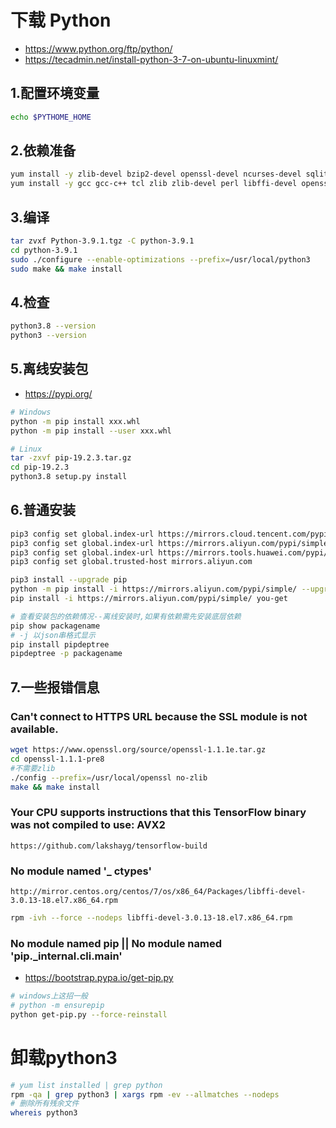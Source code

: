 # 下载 Python
- https://www.python.org/ftp/python/
- https://tecadmin.net/install-python-3-7-on-ubuntu-linuxmint/

## 1.配置环境变量
```sh
echo $PYTHOME_HOME
```
## 2.依赖准备
```sh
yum install -y zlib-devel bzip2-devel openssl-devel ncurses-devel sqlite-devel readline-devel tk-devel 
yum install -y gcc gcc-c++ tcl zlib zlib-devel perl libffi-devel openssl-devel openssl ruby
```
## 3.编译
```sh
tar zvxf Python-3.9.1.tgz -C python-3.9.1
cd python-3.9.1
sudo ./configure --enable-optimizations --prefix=/usr/local/python3
sudo make && make install
```
## 4.检查
```sh
python3.8 --version
python3 --version
```
## 5.离线安装包
- https://pypi.org/

```sh
# Windows
python -m pip install xxx.whl
python -m pip install --user xxx.whl

# Linux
tar -zxvf pip-19.2.3.tar.gz
cd pip-19.2.3
python3.8 setup.py install
```
## 6.普通安装
```sh
pip3 config set global.index-url https://mirrors.cloud.tencent.com/pypi/simple
pip3 config set global.index-url https://mirrors.aliyun.com/pypi/simple/
pip3 config set global.index-url https://mirrors.tools.huawei.com/pypi/simple/
pip3 config set global.trusted-host mirrors.aliyun.com

pip3 install --upgrade pip
python -m pip install -i https://mirrors.aliyun.com/pypi/simple/ --upgrade pip
pip install -i https://mirrors.aliyun.com/pypi/simple/ you-get

# 查看安装包的依赖情况--离线安装时,如果有依赖需先安装底层依赖
pip show packagename
# -j 以json串格式显示
pip install pipdeptree
pipdeptree -p packagename 
```
## 7.一些报错信息
### Can't connect to HTTPS URL because the SSL module is not available.
```sh
wget https://www.openssl.org/source/openssl-1.1.1e.tar.gz
cd openssl-1.1.1-pre8
#不需要zlib
./config --prefix=/usr/local/openssl no-zlib
make && make install
```
### Your CPU supports instructions that this TensorFlow binary was not compiled to use: AVX2
```http
https://github.com/lakshayg/tensorflow-build
```
### No module named '_ ctypes'
```http
http://mirror.centos.org/centos/7/os/x86_64/Packages/libffi-devel-3.0.13-18.el7.x86_64.rpm
```
```sh
rpm -ivh --force --nodeps libffi-devel-3.0.13-18.el7.x86_64.rpm
```
### No module named pip || No module named 'pip._internal.cli.main'
- https://bootstrap.pypa.io/get-pip.py
```sh
# windows上这招一般
# python -m ensurepip
python get-pip.py --force-reinstall 
```

# 卸载python3
```sh
# yum list installed | grep python
rpm -qa | grep python3 | xargs rpm -ev --allmatches --nodeps
# 删除所有残余文件
whereis python3
```